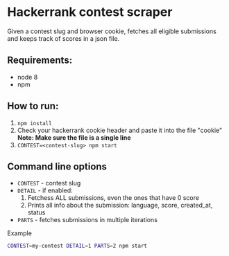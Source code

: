 # Hackerrank contest scraper
Given a contest slug and browser cookie, fetches all eligible submissions and keeps track of scores in a json file.

## Requirements:
* node 8
* npm

## How to run:
1. `npm install`
2. Check your hackerrank cookie header and paste it into the file "cookie" 
__Note: Make sure the file is a single line__
4. `CONTEST=<contest-slug> npm start`

## Command line options
* `CONTEST` - contest slug
* `DETAIL` - if enabled:
    1. Fetchess ALL submissions, even the ones that have 0 score
    2. Prints all info about the submission: language, score, created_at, status
* `PARTS` - fetches submissions in multiple iterations

Example
```bash
CONTEST=my-contest DETAIL=1 PARTS=2 npm start
```